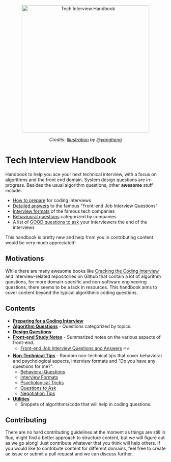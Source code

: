 <div align="center">
  <a href="https://dribbble.com/shots/3831443-Tech-Interview-Handbook">
    <img src="https://cdn.rawgit.com/yangshun/tech-interview-handbook/master/assets/book.svg" alt="Tech Interview Handbook" width="400"/>
    </a>
  <br>
  <p>
    <em>Credits: <a href="https://dribbble.com/shots/3831443-Tech-Interview-Handbook">Illustration</a> by <a href="https://dribbble.com/yangheng">@yangheng</a>
    </em>
  </p>
</div>

# Tech Interview Handbook

Handbook to help you ace your next technical interview, with a focus on algorithms and the front end domain. System design questions are in-progress. Besides the usual algorithm questions, other **awesome** stuff include:

- [How to prepare](preparing) for coding interviews
- [Detailed answers](front-end/interview-questions.md) to the famous "Front-end Job Interview Questions"
- [Interview formats](non-technical/format.md) of the famous tech companies
- [Behavioural questions](non-technical/behavioral.md) categorized by companies
- A list of [GOOD questions to ask](non-technical/questions-to-ask.md) your interviewers the end of the interviews

This handbook is pretty new and help from you in contributing content would be very much appreciated!

## Motivations

While there are many awesome books like [Cracking the Coding Interview](http://www.crackingthecodinginterview.com/) and interview-related repositories on Github that contain a lot of algorithm questions, for more domain-specific and non-software engineering questions, there seems to be a lack in resources. This handbook aims to cover content beyond the typical algorithmic coding questions.

## Contents

- **[Preparing for a Coding Interview](preparing)**
- **[Algorithm Questions](algorithms)** - Questions categorized by topics.
- **[Design Questions](design)**
- **[Front-end Study Notes](front-end)** - Summarized notes on the various aspects of front-end.
  - [Front-end Job Interview Questions and Answers](front-end/interview-questions.md) 🔥⭐
- **[Non-Technical Tips](non-technical)** - Random non-technical tips that cover behavioral and psychological aspects, interview formats and "Do you have any questions for me?".
  - [Behavioral Questions](non-technical/behavioral.md)
  - [Interview Formats](non-technical/format.md)
  - [Psychological Tricks](non-technical/psychological.md)
  - [Questions to Ask](non-technical/questions-to-ask.md)
  - [Negotiation Tips](non-technical/negotiation.md)
- **[Utilities](utilities)**
  - Snippets of algorithms/code that will help in coding questions.

## Contributing

There are no hard contributing guidelines at the moment as things are still in flux, might find a better approach to structure content, but we will figure out as we go along! Just contribute whatever that you think will help others. If you would like to contribute content for different domains, feel free to create an issue or submit a pull request and we can discuss further.
